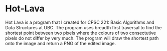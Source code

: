 # Hot-Lava

Hot Lava is a program that I created for CPSC 221: Basic Algorithms and Data Structures at UBC. The program uses breadth first traversal to find the shortest point between two pixels where the colours of two consectutive pixels do not differ by very much. The program will draw the shortest path onto the image and return a PNG of the edited image.
